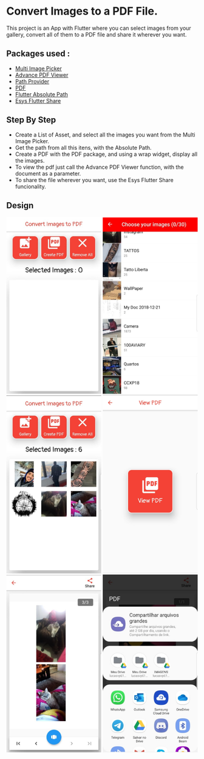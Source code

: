# Convert Images to a PDF File.

This project is an App with Flutter where you can select images from your gallery, convert all of them
to a PDF file and share it wherever you want.

## Packages used :

- [Multi Image Picker](https://pub.dev/packages/multi_image_picker)
- [Advance PDF Viewer](https://pub.dev/packages/advance_pdf_viewer)
- [Path Provider](https://pub.dev/packages/path_provider)
- [PDF](https://pub.dev/packages/pdf)
- [Flutter Absolute Path](https://pub.dev/packages/flutter_absolute_path)
- [Esys Flutter Share](https://pub.dev/packages/esys_flutter_share)

## Step By Step

- Create a List of Asset, and select all the images you want from the Multi Image Picker.
- Get the path from all this itens, with the Absolute Path.
- Create a PDF with the PDF package, and using a wrap widget, display all the images.
- To view the pdf just call the Advance PDF Viewer function, with the document as a parameter.
- To share the file wherever you want, use the Esys Flutter Share funcionality.

## Design

<img src='lib/github/first.jpeg' heigth='300' width='250'> <img src='lib/github/second.jpeg' heigth='300' width='250'> 
<img src='lib/github/third.jpeg' heigth='300' width='250'> <img src='lib/github/fourth.jpeg' heigth='300' width='250'> 
<img src='lib/github/fifth.jpeg' heigth='300' width='250'> <img src='lib/github/sixth.jpeg' heigth='300' width='250'>

